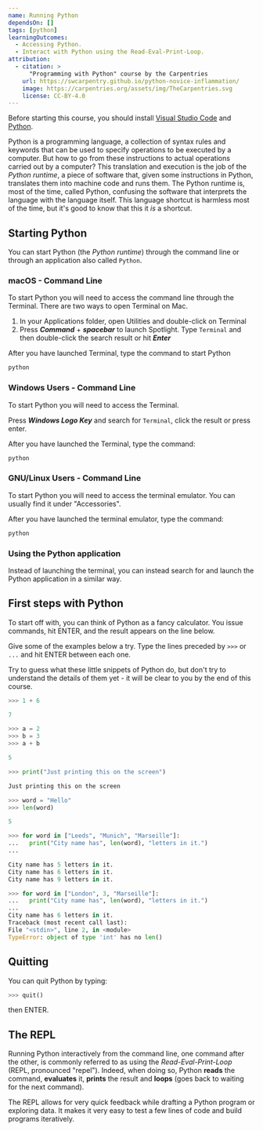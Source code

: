 ```yaml
---
name: Running Python
dependsOn: []
tags: [python]
learningOutcomes:
  - Accessing Python.
  - Interact with Python using the Read-Eval-Print-Loop.
attribution:
  - citation: >
      "Programming with Python" course by the Carpentries
    url: https://swcarpentry.github.io/python-novice-inflammation/
    image: https://carpentries.org/assets/img/TheCarpentries.svg
    license: CC-BY-4.0
---
```


Before starting this course, you should install [Visual Studio Code](https://code.visualstudio.com/) and [Python](https://www.python.org/).

Python is a programming language, a collection of syntax rules and keywords that can be used to specify operations to be executed by a computer.
But how to go from these instructions to actual operations carried out by a computer?
This translation and execution is the job of the _Python runtime_, a piece of software that, given some instructions in Python, translates them into machine code and runs them.
The Python runtime is, most of the time, called Python, confusing the software that interprets the language with the language
itself.
This language shortcut is harmless most of the time, but it's good to know that this it _is_ a shortcut.

## Starting Python

You can start Python (the _Python runtime_) through the command line or through an application also called
`Python`.

### macOS - Command Line

To start Python you will need to access the command line through the Terminal.
There are two ways to open Terminal on Mac.

1. In your Applications folder, open Utilities and double-click on Terminal
2. Press **_Command_** + **_spacebar_** to launch Spotlight. Type `Terminal` and then double-click the search result or hit **_Enter_**

After you have launched Terminal, type the command to start Python

```bash
python
```

### Windows Users - Command Line

To start Python you will need to access the Terminal.

Press **_Windows Logo Key_** and search for `Terminal`, click the result or press enter.

After you have launched the Terminal, type the command:

```bash
python
```

### GNU/Linux Users - Command Line

To start Python you will need to access the terminal emulator.
You can usually find it under "Accessories".

After you have launched the terminal emulator, type the command:

```bash
python
```

### Using the Python application

Instead of launching the terminal, you can instead search for and launch the Python application in a similar way.

## First steps with Python

To start off with, you can think of Python as a fancy calculator.
You issue commands, hit ENTER, and the result appears on the line below.

Give some of the examples below a try.
Type the lines preceded by `>>>` or `...` and hit ENTER between each one.

Try to guess what these little snippets of Python do, but don't try to understand the details of them yet - it will be clear to you by the end of this course.

```python nolint
>>> 1 + 6

7
```

```python nolint
>>> a = 2
>>> b = 3
>>> a + b

5
```

```python nolint
>>> print("Just printing this on the screen")

Just printing this on the screen
```

```python nolint
>>> word = "Hello"
>>> len(word)

5
```

```python nolint
>>> for word in ["Leeds", "Munich", "Marseille"]:
...   print("City name has", len(word), "letters in it.")
...

City name has 5 letters in it.
City name has 6 letters in it.
City name has 9 letters in it.
```

```python nolint
>>> for word in ["London", 3, "Marseille"]:
...   print("City name has", len(word), "letters in it.")
...
City name has 6 letters in it.
Traceback (most recent call last):
File "<stdin>", line 2, in <module>
TypeError: object of type 'int' has no len()
```

## Quitting

You can quit Python by typing:

```python nolint
>>> quit()
```

then ENTER.

## The REPL

Running Python interactively from the command line, one command after the other, is commonly referred to as using the _Read-Eval-Print-Loop_ (REPL, pronounced "repel").
Indeed, when doing so, Python **reads** the command, **evaluates** it, **prints** the result and **loops** (goes back to waiting for the next command).

The REPL allows for very quick feedback while drafting a Python program or exploring data.
It makes it very easy to test a few lines of code and build programs iteratively.
